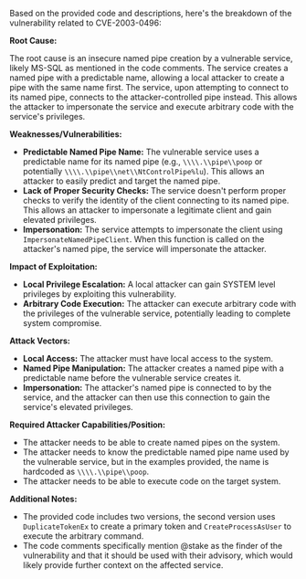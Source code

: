 Based on the provided code and descriptions, here's the breakdown of the vulnerability related to CVE-2003-0496:

**Root Cause:**

The root cause is an insecure named pipe creation by a vulnerable service, likely MS-SQL as mentioned in the code comments. The service creates a named pipe with a predictable name, allowing a local attacker to create a pipe with the same name first. The service, upon attempting to connect to its named pipe, connects to the attacker-controlled pipe instead. This allows the attacker to impersonate the service and execute arbitrary code with the service's privileges.

**Weaknesses/Vulnerabilities:**

*   **Predictable Named Pipe Name:** The vulnerable service uses a predictable name for its named pipe (e.g., `\\\\.\\pipe\\poop` or potentially `\\\\.\\pipe\\net\\NtControlPipe%lu`). This allows an attacker to easily predict and target the named pipe.
*   **Lack of Proper Security Checks:** The service doesn't perform proper checks to verify the identity of the client connecting to its named pipe. This allows an attacker to impersonate a legitimate client and gain elevated privileges.
*   **Impersonation:** The service attempts to impersonate the client using `ImpersonateNamedPipeClient`. When this function is called on the attacker's named pipe, the service will impersonate the attacker.

**Impact of Exploitation:**

*   **Local Privilege Escalation:** A local attacker can gain SYSTEM level privileges by exploiting this vulnerability.
*   **Arbitrary Code Execution:** The attacker can execute arbitrary code with the privileges of the vulnerable service, potentially leading to complete system compromise.

**Attack Vectors:**

*   **Local Access:** The attacker must have local access to the system.
*   **Named Pipe Manipulation:** The attacker creates a named pipe with a predictable name before the vulnerable service creates it.
*   **Impersonation:** The attacker's named pipe is connected to by the service, and the attacker can then use this connection to gain the service's elevated privileges.

**Required Attacker Capabilities/Position:**

*   The attacker needs to be able to create named pipes on the system.
*   The attacker needs to know the predictable named pipe name used by the vulnerable service, but in the examples provided, the name is hardcoded as `\\\\.\\pipe\\poop`.
*   The attacker needs to be able to execute code on the target system.

**Additional Notes:**
* The provided code includes two versions, the second version uses `DuplicateTokenEx` to create a primary token and `CreateProcessAsUser` to execute the arbitrary command.
* The code comments specifically mention @stake as the finder of the vulnerability and that it should be used with their advisory, which would likely provide further context on the affected service.